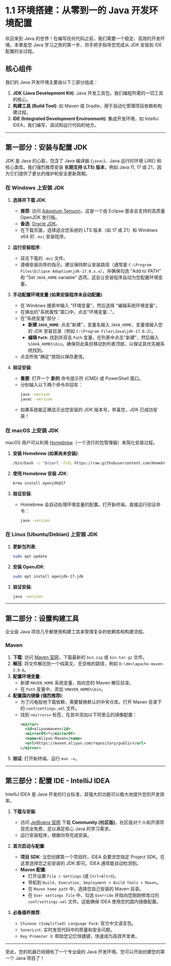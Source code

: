 # 1.1 环境搭建：从零到一的 Java 开发环境配置

欢迎来到 Java 的世界！在编写任何代码之前，我们需要一个稳定、高效的开发环境。本章是您 Java 学习之旅的第一步，将手把手指导您完成从 JDK 安装到 IDE 配置的全过程。

## 核心组件

我们的 Java 开发环境主要由以下三部分组成：
1.  **JDK (Java Development Kit)**: Java 开发工具包，我们编程所需的一切工具的核心。
2.  **构建工具 (Build Tool)**: 如 Maven 或 Gradle，用于自动化管理项目依赖和构建过程。
3.  **IDE (Integrated Development Environment)**: 集成开发环境，如 IntelliJ IDEA，我们编写、调试和运行代码的地方。

---

## 第一部分：安装与配置 JDK

JDK 是 Java 的心脏，包含了 Java 编译器 (`javac`)、Java 运行时环境 (JRE) 和核心类库。我们强烈推荐安装 **长期支持 (LTS) 版本**，例如 Java 11, 17 或 21，因为它们提供了更长的维护和安全更新周期。

### 在 Windows 上安装 JDK

1.  **选择并下载 JDK**:
    *   **推荐**: 访问 [Adoptium Temurin](https://adoptium.net/temurin/releases/)，这是一个由 Eclipse 基金会支持的高质量 OpenJDK 发行版。
    *   **备选**: [Oracle JDK](https://www.oracle.com/java/technologies/downloads/)。
    *   在下载页面，选择适合您系统的 LTS 版本（如 17 或 21）和 Windows x64 的 `.msi` 安装程序。

2.  **运行安装程序**:
    *   双击下载的 `.msi` 文件。
    *   遵循安装向导的指示。建议保持默认安装路径（通常是 `C:\Program Files\Eclipse Adoptium\jdk-17.0.x.x`），并确保勾选 "Add to PATH" 和 "Set `JAVA_HOME` variable" 选项。这会让安装程序自动为您配置环境变量。

3.  **手动配置环境变量 (如果安装程序未自动配置)**:
    *   在 Windows 搜索中输入 "环境变量"，然后选择 "编辑系统环境变量"。
    *   在弹出的"系统属性"窗口中，点击"环境变量..."。
    *   在"系统变量"部分：
        *   **新建 `JAVA_HOME`**: 点击"新建"，变量名输入 `JAVA_HOME`，变量值输入您的 JDK 安装目录（例如 `C:\Program Files\Java\jdk-17.0.2`）。
        *   **编辑 `Path`**: 找到并双击 `Path` 变量，在列表中点击"新建"，然后输入 `%JAVA_HOME%\bin`。确保将此条目移动到列表顶部，以保证其优先被系统找到。
    *   点击所有"确定"按钮以保存更改。

4.  **验证安装**:
    *   **重要**: 打开一个 **新的** 命令提示符 (CMD) 或 PowerShell 窗口。
    *   分别输入以下两个命令并回车：
        ```sh
        java -version
        javac -version
        ```
    *   如果系统能正确显示出您安装的 JDK 版本号，恭喜您，JDK 已成功安装！

### 在 macOS 上安装 JDK

macOS 用户可以利用 [Homebrew](https://brew.sh/)（一个流行的包管理器）来简化安装过程。

1.  **安装 Homebrew (如果尚未安装)**:
    ```sh
    /bin/bash -c "$(curl -fsSL https://raw.githubusercontent.com/Homebrew/install/HEAD/install.sh)"
    ```

2.  **使用 Homebrew 安装 JDK**:
    ```sh
    brew install openjdk@17
    ```

3.  **验证安装**:
    *   Homebrew 会自动处理环境变量的配置。打开新终端，直接运行验证命令：
        ```sh
        java -version
        ```

### 在 Linux (Ubuntu/Debian) 上安装 JDK

1.  **更新包列表**:
    ```sh
    sudo apt update
    ```
2.  **安装 OpenJDK**:
    ```sh
    sudo apt install openjdk-17-jdk
    ```
3.  **验证安装**:
    ```sh
    java -version
    ```

---

## 第二部分：设置构建工具

企业级 Java 项目几乎都使用构建工具来管理复杂的依赖库和构建流程。

### Maven

1.  **下载**: 访问 [Maven 官网](https://maven.apache.org/download.cgi)，下载最新的 `bin.zip` 或 `bin.tar.gz` 文件。
2.  **解压**: 将文件解压到一个纯英文、无空格的路径，例如 `D:\dev\apache-maven-3.9.6`。
3.  **配置环境变量**:
    *   新建 `MAVEN_HOME` 系统变量，指向您的 Maven 解压目录。
    *   在 `Path` 变量中，添加 `%MAVEN_HOME%\bin`。
4.  **配置国内镜像 (强烈推荐)**:
    *   为了闪电般地下载依赖，需要替换默认的中央仓库。打开 Maven 目录下的 `conf/settings.xml` 文件。
    *   找到 `<mirrors>` 标签，在其中添加以下阿里云的镜像配置：
        ```xml
        <mirror>
          <id>aliyunmaven</id>
          <mirrorOf>*</mirrorOf>
          <name>Aliyun Maven</name>
          <url>https://maven.aliyun.com/repository/public</url>
        </mirror>
        ```
5.  **验证**: 打开新终端，运行 `mvn -v`。

---

## 第三部分：配置 IDE - IntelliJ IDEA

IntelliJ IDEA 是 Java 开发的行业标准，其强大的功能可以极大地提升您的开发效率。

1.  **下载与安装**:
    *   访问 [JetBrains 官网](https://www.jetbrains.com/idea/download/) 下载 **Community (社区版)**。社区版对个人和开源项目完全免费，足以满足核心 Java 的学习需求。
    *   运行安装程序，根据向导完成安装。

2.  **首次启动与配置**:
    *   **项目 SDK**: 当您创建第一个项目时，IDEA 会要求您指定 Project SDK。在这里选择您之前安装的 JDK 即可。IDEA 通常能自动检测到。
    *   **Maven 配置**:
        *   打开设置 `File > Settings` (或 `Ctrl+Alt+S`)。
        *   导航到 `Build, Execution, Deployment > Build Tools > Maven`。
        *   在 `Maven home path` 中，选择您自己安装的 Maven 目录。
        *   在 `User settings file` 中，勾选 `Override` 并指向您刚刚修改过的 `conf/settings.xml` 文件。这能确保 IDEA 使用您的国内镜像配置。

3.  **必备插件推荐**:
    *   `Chinese (Simplified) Language Pack`: 官方中文语言包。
    *   `SonarLint`: 实时发现代码中的质量和安全问题。
    *   `Key Promoter X`: 帮助您记忆快捷键，快速成为高效开发者。

---

至此，您的机器已经拥有了一个专业级的 Java 开发环境。您可以开始创建您的第一个 Java 项目了！ 